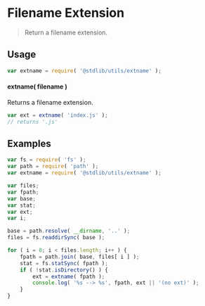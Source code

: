 Filename Extension
===

> Return a filename extension.


<!-- <usage> -->

## Usage

``` javascript
var extname = require( '@stdlib/utils/extname' );
```

#### extname( filename )

Returns a filename extension.

``` javascript
var ext = extname( 'index.js' );
// returns '.js'
```

<!-- </usage> -->


<!-- <examples> -->

## Examples

``` javascript
var fs = require( 'fs' );
var path = require( 'path' );
var extname = require( '@stdlib/utils/extname' );

var files;
var fpath;
var base;
var stat;
var ext;
var i;

base = path.resolve( __dirname, '..' );
files = fs.readdirSync( base );

for ( i = 0; i < files.length; i++ ) {
    fpath = path.join( base, files[ i ] );
    stat = fs.statSync( fpath );
    if ( !stat.isDirectory() ) {
        ext = extname( fpath );
        console.log( '%s --> %s', fpath, ext || '(no ext)' );
    }
}
```

<!-- </examples> -->


<!-- <links> -->

<!-- </links> -->
